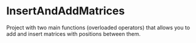 # InsertAndAddMatrices
 Project with two main functions (overloaded operators) that allows you to add and insert matrices with positions between them.
